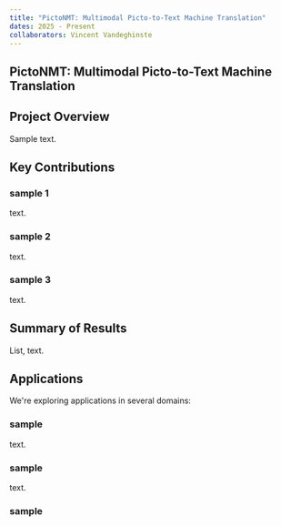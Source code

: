 ```yaml
---
title: "PictoNMT: Multimodal Picto-to-Text Machine Translation"
dates: 2025 - Present
collaborators: Vincent Vandeghinste
---
```


## PictoNMT: Multimodal Picto-to-Text Machine Translation

## Project Overview

Sample text.

## Key Contributions

### sample 1

text.

### sample 2

text.

### sample 3

text.

## Summary of Results

List, text.

## Applications

We're exploring applications in several domains:

### sample

text.

### sample

text.

### sample

